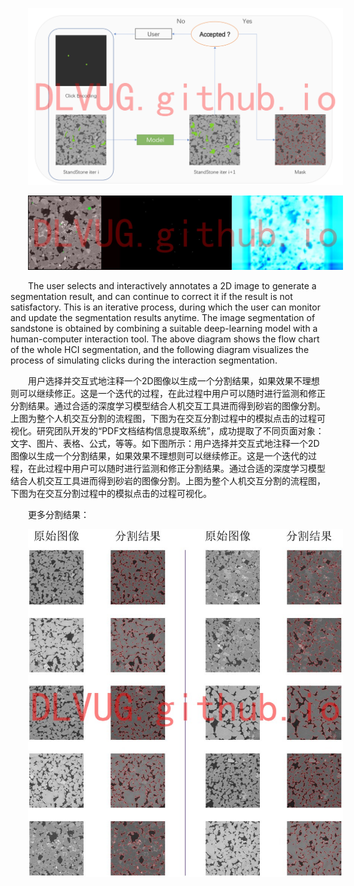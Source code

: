 ![37830777c04670bc7b8714fbed43dc5](./imgs/rock/37830777c04670bc7b8714fbed43dc5.png)

![7f74e31c5f8ba3b1ea956db3a447a7a](./imgs/rock/7f74e31c5f8ba3b1ea956db3a447a7a.jpg)

The user selects and interactively annotates a 2D image to generate a segmentation result, and can continue to correct it if the result is not satisfactory. This is an iterative process, during which the user can monitor and update the segmentation results anytime. The image segmentation of sandstone is obtained by combining a suitable deep-learning model with a human-computer interaction tool. The above diagram shows the flow chart of the whole HCI segmentation, and the following diagram visualizes the process of simulating clicks during the interaction segmentation.

用户选择并交互式地注释一个2D图像以生成一个分割结果，如果效果不理想则可以继续修正。这是一个迭代的过程，在此过程中用户可以随时进行监测和修正分割结果。通过合适的深度学习模型结合人机交互工具进而得到砂岩的图像分割。上图为整个人机交互分割的流程图，下图为在交互分割过程中的模拟点击的过程可视化。研究团队开发的“PDF文档结构信息提取系统”，成功提取了不同页面对象：文字、图片、表格、公式，等等。如下图所示：用户选择并交互式地注释一个2D图像以生成一个分割结果，如果效果不理想则可以继续修正。这是一个迭代的过程，在此过程中用户可以随时进行监测和修正分割结果。通过合适的深度学习模型结合人机交互工具进而得到砂岩的图像分割。上图为整个人机交互分割的流程图，下图为在交互分割过程中的模拟点击的过程可视化。

更多分割结果：

![rock](./imgs/rock/rock.jpg)

<style>
p {
    text-indent: 2em;
}
</style>
